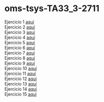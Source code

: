 # oms-tsys-TA33_3-2711

Ejercicio 1 [aquí](https://oriolmelo.github.io/oms-tsys-TA33_3-2711/Ejercicio%201/)  
Ejercicio 2 [aquí](oriolmelo.github.io/oms-tsys-TA33_3-2711/Ejercicio%202/)  
Ejercicio 3 [aquí](oriolmelo.github.io/oms-tsys-TA33_3-2711/Ejercicio%203/)  
Ejercicio 4 [aquí](oriolmelo.github.io/oms-tsys-TA33_3-2711/Ejercicio%204/)  
Ejercicio 5 [aquí](oriolmelo.github.io/oms-tsys-TA33_3-2711/Ejercicio%205/)  
Ejercicio 6 [aquí](oriolmelo.github.io/oms-tsys-TA33_3-2711/Ejercicio%206/)  
Ejercicio 7 [aquí](oriolmelo.github.io/oms-tsys-TA33_3-2711/Ejercicio%207/)  
Ejercicio 8 [aquí](oriolmelo.github.io/oms-tsys-TA33_3-2711/Ejercicio%208/)  
Ejercicio 9 [aquí](oriolmelo.github.io/oms-tsys-TA33_3-2711/Ejercicio%209/)  
Ejercicio 10 [aquí](oriolmelo.github.io/oms-tsys-TA33_3-2711/Ejercicio%2010/)  
Ejercicio 11 [aquí](oriolmelo.github.io/oms-tsys-TA33_3-2711/Ejercicio%2011/)  
Ejercicio 12 [aquí](oriolmelo.github.io/oms-tsys-TA33_3-2711/Ejercicio%2012/)  
Ejercicio 13 [aquí](oriolmelo.github.io/oms-tsys-TA33_3-2711/Ejercicio%2013/)  
Ejercicio 14 [aquí](oriolmelo.github.io/oms-tsys-TA33_3-2711/Ejercicio%2014/)  
Ejercicio 15 [aquí](oriolmelo.github.io/oms-tsys-TA33_3-2711/Ejercicio%2015/)  

